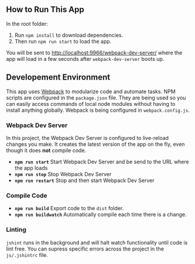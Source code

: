 ## How to Run This App

In the root folder:

1. Run `npm install` to download dependencies.
1. Then run `npm run start` to load the app.

You will be sent to [http://localhost:9966/webpack-dev-server/](http://localhost:9966/webpack-dev-server/) where the app will load in a few seconds after `webpack-dev-server` boots up.

## Developement Environment

This app uses [Webpack](https://webpack.github.io/) to modularize code and automate tasks. NPM scripts are configured in the `package.json` file. They are being used so you can easily access commands of local node modules without having to install anything globally. Webpack is being configured in `webpack.config.js`.

### Webpack Dev Server
In this project, the Webpack Dev Server is configured to live-reload changes you make. It creates the latest version of the app on the fly, even though it does **not** compile code.
* **`npm run start`** Start Webpack Dev Server and be send to the URL where the app loads
* **`npm run stop`** Stop Webpack Dev Server
* **`npm run restart`** Stop and then start Webpack Dev Server
### Compile Code
* **`npm run build`** Export code to the `dist` folder.
* **`npm run buildwatch`** Automatically compile each time there is a change.
### Linting
`jshint` runs in the background and will halt watch functionality until code is lint free. You can supress specific errors across the project in the `js/.jshintrc` file.